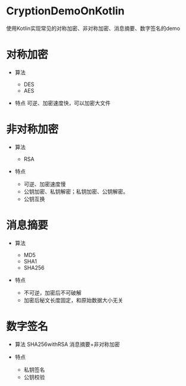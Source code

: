 # CryptionDemoOnKotlin
使用Kotlin实现常见的对称加密、非对称加密、消息摘要、数字签名的demo

# 对称加密
 + 算法
    - DES
    - AES
    
 + 特点
   可逆、加密速度快，可以加密大文件
   
# 非对称加密
 + 算法
    - RSA
    
 + 特点
    - 可逆、加密速度慢
    - 公钥加密、私钥解密；私钥加密、公钥解密。
    - 公钥互换
    
# 消息摘要
 + 算法
    - MD5
    - SHA1
    - SHA256
    
 + 特点
    - 不可逆，加密后不可破解
    - 加密后秘文长度固定，和原始数据大小无关

# 数字签名
 + 算法
   SHA256withRSA   消息摘要+非对称加密
 
 + 特点
   - 私钥签名
   - 公钥校验
